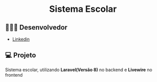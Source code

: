 <h1 align="center">Sistema Escolar</h1>

## 👨🏼‍💻 Desenvolvedor

- [Linkedin](https://www.linkedin.com/in/silas-pereira/)

## 💻 Projeto

<p>Sistema escolar, utilizando <b>Laravel(Versão 8)</b> no backend e <b>Livewire</b> no frontend</p>

